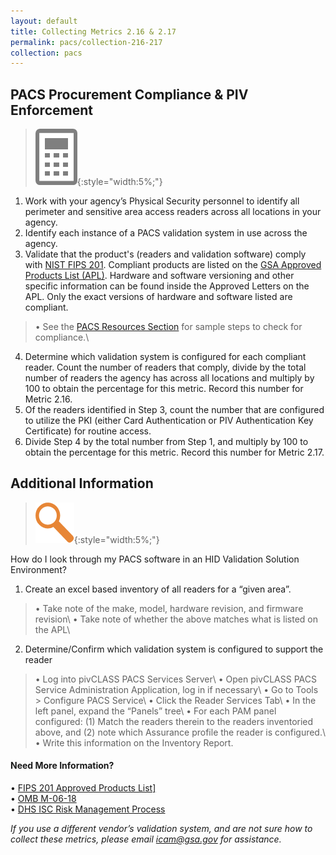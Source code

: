 ```yaml
---
layout: default
title: Collecting Metrics 2.16 & 2.17
permalink: pacs/collection-216-217
collection: pacs
---
```

## PACS Procurement Compliance & PIV Enforcement
>![Calculator logo](../img/calc.png){:style="width:5%;"}

1. Work with your agency’s Physical Security personnel to identify all perimeter and sensitive area access readers across all locations in your agency.
2. Identify each instance of a PACS validation system in use across the agency.
3. Validate that the product's (readers and validation software) comply with [NIST FIPS 201](http://nvlpubs.nist.gov/nistpubs/FIPS/NIST.FIPS.201-2.pdf). Compliant products are listed on the [GSA Approved Products List (APL)](https://www.idmanagement.gov/approved-products-list/). Hardware and software versioning and other specific information can be found inside the Approved Letters on the APL. Only the exact versions of hardware and software listed are compliant.
>• See the [PACS Resources Section](#additional-information)  for sample steps to check for compliance.\
4. Determine which validation system is configured for each compliant reader. Count the number of readers that comply, divide by the total number of readers the agency has across all locations and multiply by 100 to obtain the percentage for this metric. Record this number for Metric 2.16.
5. Of the readers identified in Step 3, count the number that are configured to utilize the PKI (either Card Authentication or PIV Authentication Key Certificate) for routine access.
6. Divide Step 4 by the total number from Step 1, and multiply by 100 to obtain the percentage for this metric. Record this number for Metric 2.17.

## Additional Information 
>![Magnifying Glass logo](../img/focus.png){:style="width:5%;"}

How do I look through my PACS software in an HID Validation Solution Environment?

1. Create an excel based inventory of all readers for a “given area”.
> • Take note of the make, model, hardware revision, and firmware revision\\
> • Take note of whether the above matches what is listed on the APL\
2. Determine/Confirm which validation system is configured to support the reader
> • Log into pivCLASS PACS Services Server\\
> • Open pivCLASS PACS Service Administration Application, log in if necessary\\
> • Go to Tools > Configure PACS Service\\
> • Click the Reader Services Tab\\
> • In the left panel, expand the “Panels” tree\\
> • For each PAM panel configured: (1) Match the readers therein to the readers inventoried above, and (2) note which Assurance profile the reader is configured.\\
> • Write this information on the Inventory Report.

<div class="usa-alert usa-alert-info">
  <div class="usa-alert-body">
    <p class="usa-alert-text"><H4>Need More Information?</H4>
    • <a href="https://www.idmanagement.gov/approved-products-list/">FIPS 201 Approved Products List]</a><br>
    • <a href="https://georgewbush-whitehouse.archives.gov/omb/memoranda/fy2006/m06-18.pdf">OMB M-06-18</a><br>
    • <a href="https://www.dhs.gov/sites/default/files/publications/ISC_Risk-Management-Process_Aug_2013.pdf">DHS ISC Risk Management Process</a></p> 
</div>
</div>

*If you use a different vendor’s validation system, and are not sure how to collect these metrics, please email icam@gsa.gov for assistance.*
